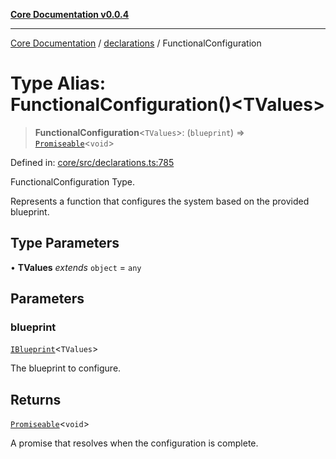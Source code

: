 [**Core Documentation v0.0.4**](../../README.md)

***

[Core Documentation](../../modules.md) / [declarations](../README.md) / FunctionalConfiguration

# Type Alias: FunctionalConfiguration()\<TValues\>

> **FunctionalConfiguration**\<`TValues`\>: (`blueprint`) => [`Promiseable`](Promiseable.md)\<`void`\>

Defined in: [core/src/declarations.ts:785](https://github.com/stonemjs/core/blob/2adc2da4c7e3b5a9f593c198ba7e8ad639651777/src/declarations.ts#L785)

FunctionalConfiguration Type.

Represents a function that configures the system based on the provided blueprint.

## Type Parameters

• **TValues** *extends* `object` = `any`

## Parameters

### blueprint

[`IBlueprint`](IBlueprint.md)\<`TValues`\>

The blueprint to configure.

## Returns

[`Promiseable`](Promiseable.md)\<`void`\>

A promise that resolves when the configuration is complete.
